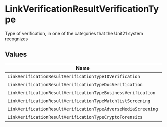 # LinkVerificationResultVerificationType

Type of verification, in one of the categories that the Unit21 system recognizes


## Values

| Name                                                          | Value                                                         |
| ------------------------------------------------------------- | ------------------------------------------------------------- |
| `LinkVerificationResultVerificationTypeIDVerification`        | ID_VERIFICATION                                               |
| `LinkVerificationResultVerificationTypeDocVerification`       | DOC_VERIFICATION                                              |
| `LinkVerificationResultVerificationTypeBusinessVerification`  | BUSINESS_VERIFICATION                                         |
| `LinkVerificationResultVerificationTypeWatchlistScreening`    | WATCHLIST_SCREENING                                           |
| `LinkVerificationResultVerificationTypeAdverseMediaScreening` | ADVERSE_MEDIA_SCREENING                                       |
| `LinkVerificationResultVerificationTypeCryptoForensics`       | CRYPTO_FORENSICS                                              |